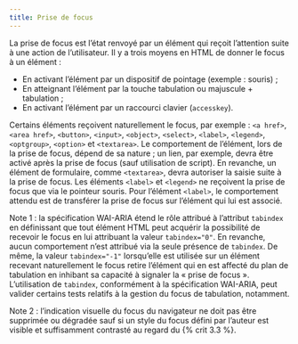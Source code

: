 ```yaml
---
title: Prise de focus
---
```


La prise de focus est l’état renvoyé par un élément qui reçoit l’attention suite à une action de l’utilisateur. Il y a trois moyens en HTML de donner le focus à un élément :

- En activant l’élément par un dispositif de pointage (exemple : souris) ;
- En atteignant l’élément par la touche tabulation ou majuscule + tabulation ;
- En activant l’élément par un raccourci clavier (`accesskey`).

Certains éléments reçoivent naturellement le focus, par exemple : `<a href>`, `<area href>`, `<button>`, `<input>`, `<object>`, `<select>`, `<label>`, `<legend>`, `<optgroup>`, `<option>` et `<textarea>`.
Le comportement de l’élément, lors de la prise de focus, dépend de sa nature ; un lien, par exemple, devra être activé après la prise de focus (sauf utilisation de script). En revanche, un élément de formulaire, comme `<textarea>`, devra autoriser la saisie suite à la prise de focus. Les éléments `<label>` et `<legend>` ne reçoivent la prise de focus que via le pointeur souris. Pour l’élément `<label>`, le comportement attendu est de transférer la prise de focus sur l’élément qui lui est associé.

Note 1 : la spécification WAI-ARIA étend le rôle attribué à l’attribut `tabindex` en définissant que tout élément HTML peut acquérir la possibilité de recevoir le focus en lui attribuant la valeur `tabindex="0"`. En revanche, aucun comportement n’est attribué via la seule présence de `tabindex`. De même, la valeur `tabindex="-1"` lorsqu’elle est utilisée sur un élément recevant naturellement le focus retire l’élément qui en est affecté du plan de tabulation en inhibant sa capacité à signaler la « prise de focus ». L’utilisation de `tabindex`, conformément à la spécification WAI-ARIA, peut valider certains tests relatifs à la gestion du focus de tabulation, notamment.

Note 2 : l’indication visuelle du focus du navigateur ne doit pas être supprimée ou dégradée sauf si un style du focus défini par l’auteur est visible et suffisamment contrasté au regard du {% crit 3.3 %}.
